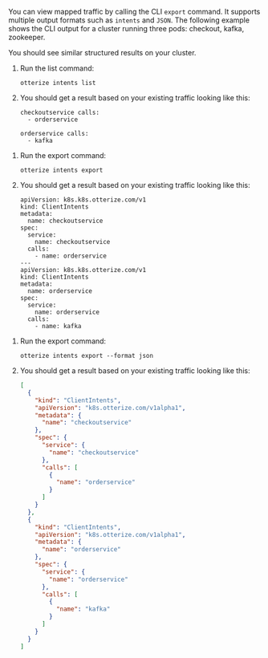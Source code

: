 You can view mapped traffic by calling the CLI `export` command. It supports multiple output formats such as `intents`
and `JSON`.
The following example shows the CLI output for a cluster running three pods: checkout, kafka, zookeeper.

You should see similar structured results on your cluster.

<Tabs>
  <TabItem value="plain" label="Plain" default>

1. Run the list command:

   ```shell
   otterize intents list
   ```
2. You should get a result based on your existing traffic looking like this:
   ```shell
   checkoutservice calls:
     - orderservice
   
   orderservice calls:
     - kafka
   ```

</TabItem>
  <TabItem value="intents" label="Intents" default>

1. Run the export command:

   ```shell
   otterize intents export
   ```
2. You should get a result based on your existing traffic looking like this:
   ```shell
   apiVersion: k8s.k8s.otterize.com/v1
   kind: ClientIntents
   metadata:
     name: checkoutservice
   spec:
     service:
       name: checkoutservice
     calls:
       - name: orderservice
   ---
   apiVersion: k8s.k8s.otterize.com/v1
   kind: ClientIntents
   metadata:
     name: orderservice
   spec:
     service:
       name: orderservice
     calls:
       - name: kafka
   ```

</TabItem>
  <TabItem value="json" label="JSON">

1. Run the export command:
   ```shell
   otterize intents export --format json
   ```
2. You should get a result based on your existing traffic looking like this:

   ```json
   [
     {
       "kind": "ClientIntents",
       "apiVersion": "k8s.otterize.com/v1alpha1",
       "metadata": {
         "name": "checkoutservice"
       },
       "spec": {
         "service": {
           "name": "checkoutservice"
         },
         "calls": [
           {
             "name": "orderservice"
           }
         ]
       }
     },
     {
       "kind": "ClientIntents",
       "apiVersion": "k8s.otterize.com/v1alpha1",
       "metadata": {
         "name": "orderservice"
       },
       "spec": {
         "service": {
           "name": "orderservice"
         },
         "calls": [
           {
             "name": "kafka"
           }
         ]
       }
     }
   ]
   ```

</TabItem>
</Tabs>